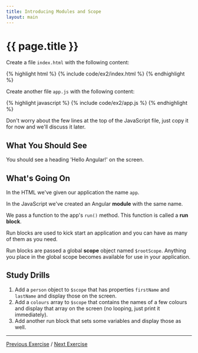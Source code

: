 ```yaml
---
title: Introducing Modules and Scope
layout: main
---
```


# {{ page.title }}

Create a file `index.html` with the following content:

{% highlight html %}
{% include code/ex2/index.html %}
{% endhighlight %}

Create another file `app.js` with the following content:

{% highlight javascript %}
{% include code/ex2/app.js %}
{% endhighlight %}

Don't worry about the few lines at the top of the JavaScript file, just copy
it for now and we'll discuss it later.

## What You Should See

You should see a heading 'Hello Angular!' on the screen.

## What's Going On

In the HTML we've given our application the name `app`.

In the JavaScript we've created an Angular **module** with the same name.

We pass a function to the app's `run()` method. This function is called a
**run block**.

Run blocks are used to kick start an application and you can have as many of
them as you need. 

Run blocks are passed a global **scope** object named `$rootScope`.
Anything you place in the global scope becomes available for use in your
application.


## Study Drills

1. Add a `person` object to `$scope` that has properties `firstName` and
`lastName` and display those on the screen.
2. Add a `colours` array to `$scope` that contains the names of a few colours
and display that array on the screen (no looping, just print it immediately).
3. Add another run block that sets some variables and display those as well.

---

[Previous Exercise](ex1.html) / [Next Exercise](ex3.html)

